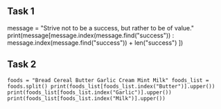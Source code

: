 ## Task 1
message = "Strive not to be a success, but rather to be of value."
print(message[message.index(message.find("success")) : message.index(message.find("success")) + len("success") ])


## Task 2
`
foods = "Bread Cereal Butter Garlic Cream Mint Milk"
foods_list = foods.split()
print(foods_list[foods_list.index("Butter")].upper())
print(foods_list[foods_list.index("Garlic")].upper())
print(foods_list[foods_list.index("Milk")].upper())
`